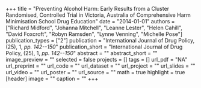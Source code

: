 +++
title = "Preventing Alcohol Harm: Early Results from a Cluster Randomised, Controlled Trial in Victoria, Australia of Comprehensive Harm Minimisation School Drug Education"
date = "2014-01-01"
authors = ["Richard Midford", "Johanna Mitchell", "Leanne Lester", "Helen Cahill", "David Foxcroft", "Robyn Ramsden", "Lynne Venning", "Michelle Pose"]
publication_types = ["2"]
publication = "International Journal of Drug Policy, (25), 1, _pp. 142--150_"
publication_short = "International Journal of Drug Policy, (25), 1, _pp. 142--150_"
abstract = ""
abstract_short = ""
image_preview = ""
selected = false
projects = []
tags = []
url_pdf = "NA"
url_preprint = ""
url_code = ""
url_dataset = ""
url_project = ""
url_slides = ""
url_video = ""
url_poster = ""
url_source = ""
math = true
highlight = true
[header]
image = ""
caption = ""
+++
